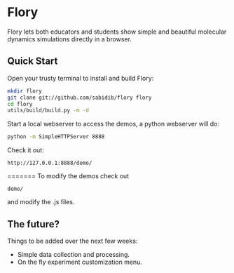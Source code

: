 Flory
====
Flory lets both educators and students show simple and beautiful molecular dynamics simulations directly in a browser.

Quick Start
------------
Open your trusty terminal to install and build Flory:
```sh
mkdir flory
git clone git://github.com/sabidib/flory flory
cd flory
utils/build/build.py -m -d
```
Start a local webserver to access the demos, a python webserver will do:
```sh
python -m SimpleHTTPServer 8888
```
Check it out:
```
http://127.0.0.1:8888/demo/
```

=======
To modify the demos check out
```
demo/
```
and modify the .js files.

The future?
-----
Things to be added over the next few weeks:
  * Simple data collection and processing.
  * On the fly experiment customization menu.
